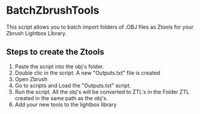 # BatchZbrushTools
This script allows you to batch import folders of .OBJ files as Ztools for your Zbrush Lightbox Library.

## Steps to create the Ztools

1. Paste the script into the obj's folder.
2. Double clic in the script. A new "Outputs.txt" file is created
4. Open Zbrush
5. Go to scripts and Load the "Outputs.txt" script. 
6. Run the script. All the obj's will be converted to ZTL's in the Folder ZTL created in the same path as the obj's.
7. Add your new tools to the lightbox library
